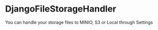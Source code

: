 # DjangoFileStorageHandler
You can handle your storage files to MINIO, S3 or Local through Settings
